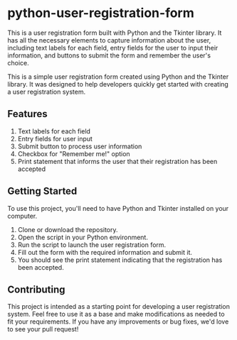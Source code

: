 # python-user-registration-form
This is a user registration form built with Python and the Tkinter library. It has all the necessary elements to capture information about the user, including text labels for each field, entry fields for the user to input their information, and buttons to submit the form and remember the user's choice.

This is a simple user registration form created using Python and the Tkinter library. It was designed to help developers quickly get started with creating a user registration system.

## Features
1. Text labels for each field
2. Entry fields for user input
3. Submit button to process user information
4. Checkbox for "Remember me!" option
5. Print statement that informs the user that their registration has been accepted

## Getting Started
To use this project, you'll need to have Python and Tkinter installed on your computer.
1. Clone or download the repository.
2. Open the script in your Python environment.
3. Run the script to launch the user registration form.
4. Fill out the form with the required information and submit it.
5. You should see the print statement indicating that the registration has been accepted.

## Contributing
This project is intended as a starting point for developing a user registration system. Feel free to use it as a base and make modifications as needed to fit your requirements. If you have any improvements or bug fixes, we'd love to see your pull request!
